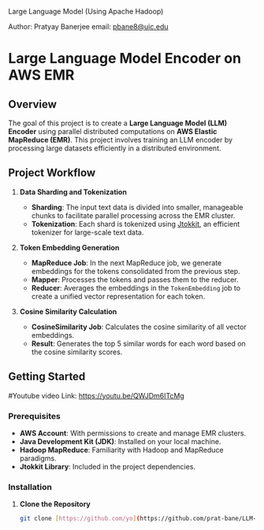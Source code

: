 Large Language Model (Using Apache Hadoop)

Author: Pratyay Banerjee
email: pbane8@uic.edu

# Large Language Model Encoder on AWS EMR

## Overview

The goal of this project is to create a **Large Language Model (LLM) Encoder** using parallel distributed computations on **AWS Elastic MapReduce (EMR)**. This project involves training an LLM encoder by processing large datasets efficiently in a distributed environment.

## Project Workflow

1. **Data Sharding and Tokenization**
   - **Sharding**: The input text data is divided into smaller, manageable chunks to facilitate parallel processing across the EMR cluster.
   - **Tokenization**: Each shard is tokenized using [Jtokkit](https://github.com/nocduro/jtokkit), an efficient tokenizer for large-scale text data.

2. **Token Embedding Generation**
   - **MapReduce Job**: In the next MapReduce job, we generate embeddings for the tokens consolidated from the previous step.
   - **Mapper**: Processes the tokens and passes them to the reducer.
   - **Reducer**: Averages the embeddings in the `TokenEmbedding` job to create a unified vector representation for each token.

3. **Cosine Similarity Calculation**
   - **CosineSimilarity Job**: Calculates the cosine similarity of all vector embeddings.
   - **Result**: Generates the top 5 similar words for each word based on the cosine similarity scores.

## Getting Started

#Youtube video Link: https://youtu.be/QWJDm6ITcMg

### Prerequisites

- **AWS Account**: With permissions to create and manage EMR clusters.
- **Java Development Kit (JDK)**: Installed on your local machine.
- **Hadoop MapReduce**: Familiarity with Hadoop and MapReduce paradigms.
- **Jtokkit Library**: Included in the project dependencies.

### Installation

1. **Clone the Repository**

   ```bash
   git clone [https://github.com/yo](https://github.com/prat-bane/LLM-MapReduce)
